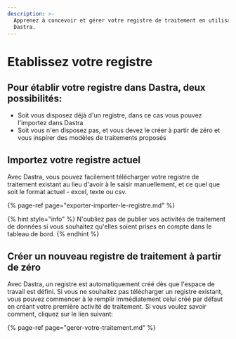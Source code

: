 ```yaml
---
description: >-
  Apprenez à concevoir et gérer votre registre de traitement en utilisant
  Dastra.
---
```


# Etablissez votre registre

## Pour établir votre registre dans Dastra, deux possibilités:

* Soit vous disposez déjà d'un registre, dans ce cas vous pouvez l'importez dans Dastra
* Soit vous n'en disposez pas, et vous devez le créer à partir de zéro et vous inspirer des modèles de traitements proposés

## Importez votre registre actuel

Avec Dastra, vous pouvez facilement télécharger votre registre de traitement existant au lieu d'avoir à le saisir manuellement, et ce quel que soit le format actuel - excel, texte ou csv.

{% page-ref page="exporter-importer-le-registre.md" %}

{% hint style="info" %}
N'oubliez pas de publier vos activités de traitement de données si vous souhaitez qu'elles soient prises en compte dans le tableau de bord.
{% endhint %}

## Créer un nouveau registre de traitement à partir de zéro 

Avec Dastra, un registre est automatiquement créé dès que l'espace de travail est défini. Si vous ne souhaitez pas télécharger un registre existant, vous pouvez commencer à le remplir immédiatement celui créé par défaut en créant votre première activité de traitement. Si vous voulez savoir comment, cliquez sur le lien suivant:

{% page-ref page="gerer-votre-traitement.md" %}



